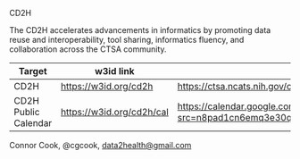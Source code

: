 CD2H

The CD2H accelerates advancements in informatics by promoting data reuse and interoperability, tool sharing, informatics fluency, and collaboration across the CTSA community.

Target | w3id link | Destination URL
---|---|-----
CD2H | https://w3id.org/cd2h | https://ctsa.ncats.nih.gov/cd2h/
CD2H Public Calendar | https://w3id.org/cd2h/cal | https://calendar.google.com/calendar/embed?src=n8pad1cn6emq3e30qdighmtnig%40group.calendar.google.com&ctz=America%2FLos_Angeles

Connor Cook, @cgcook, data2health@gmail.com
